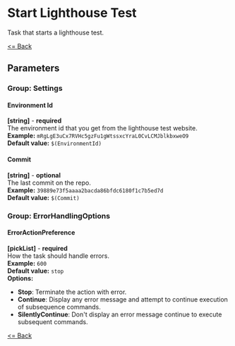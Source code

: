 # Start Lighthouse Test
Task that starts a lighthouse test.

[<= Back](../README.md)

## Parameters
### Group: Settings
#### Environment Id
**[string]** - **required**  
The environment id that you get from the lighthouse test website.  
**Example:** `mRgLgE3uCx7RVHc5gzFu1gWtssxcYraL0CvLCMJblkbxweO9`  
**Default value:** `$(EnvironmentId)`

#### Commit
**[string]** - **optional**  
The last commit on the repo.  
**Example:** `39889e73f5aaaa2bacda86bfdc6180f1c7b5ed7d`  
**Default value:** `$(Commit)`

### Group: ErrorHandlingOptions
#### ErrorActionPreference
**[pickList]** - **required**  
How the task should handle errors.  
**Example:** `600`  
**Default value:** `stop`  
**Options:**  
- **Stop**: Terminate the action with error.
- **Continue**: Display any error message and attempt to continue execution of subsequence commands.
- **SilentlyContinue**: Don't display an error message continue to execute subsequent commands.

[<= Back](../README.md)
